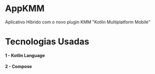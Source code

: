 # AppKMM
Aplicativo Híbrido com o novo plugin KMM "Kotlin Multiplatform Mobile"

# Tecnologias Usadas

#### 1 - Kotlin Language
#### 2 - Compose
